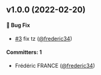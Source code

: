 
## v1.0.0 (2022-02-20)

#### :bug: Bug Fix
* [#3](https://github.com/Net-Logic/dolibarr_module_googleapi/pull/3) fix tz ([@frederic34](https://github.com/frederic34))

#### Committers: 1
- Frédéric FRANCE ([@frederic34](https://github.com/frederic34))
